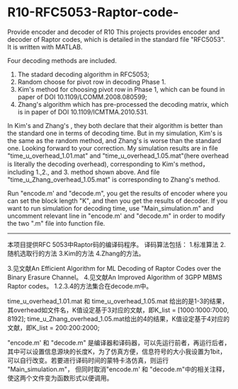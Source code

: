 # R10-RFC5053-Raptor-code-
Provide encoder and decoder of R10
This projects provides encoder and decoder of Raptor codes, which is detailed in the standard file "RFC5053".
It is written with MATLAB.

Four decoding methods are included. 
1. The stadard decoding algorithm in RFC5053;
2. Random choose for pivot row in decoding Phase 1.
3. Kim's method for choosing pivot row in Phase 1, which can be found in paper of DOI 10.1109/LCOMM.2008.080599;
4. Zhang's algorithm which has pre-processed the decoding matrix, which is in paper of DOI 10.1109/ICMTMA.2010.531.

In Kim's and Zhang's , they both declare that their algorithm is better than the standard one in terms of decoding time. But in my simulation, Kim's is the same as the random method, and Zhang's is worse than the standard one. Looking forward to your correction.
My simulation results are in file "time_u_overhead_1.01.mat" and "time_u_overhead_1.05.mat"(here overhead is literally the decoding overhead),  corresponding to Kim's method，including 1.,2., and 3. method shown above. And file "time_u_Zhang_overhead_1.05.mat" is corresponding to Zhang's method.

Run "encode.m' and "decode.m", you get the results of encoder where you can set the block length "K", and then you get the results of decoder. If you want to run simulation for decoding time, use "Main_simulation.m" and uncomment relevant line in "encode.m' and "decode.m" in order to modify the two ".m" file into function file.

-----------------------------------------------------------------------------------------
本项目提供RFC 5053中Raptor码的编译码程序。
译码算法包括：
1.标准算法
2.随机选取行的方法
3.Kim的方法
4.Zhang的方法。

3.见文献An Efficient Algorithm for ML Decoding of Raptor Codes over the Binary Erasure Channel。
4.见文献An Improved Algorithm of 3GPP MBMS Raptor codes。
1.2.3.4的方法集合在decode.m中。

time_u_overhead_1.01.mat 和 time_u_overhead_1.05.mat 
给出的是1-3的结果，其overhead如文件名，K值设定基于3对应的文献，即K_list = [1000:1000:7000, 8192];
time_u_Zhang_overhead_1.05.mat给出的4的结果，K值设定基于4对应的文献，即K_list = 200:200:2000;

"encode.m' 和 "decode.m" 是编译器和译码器，可以先运行前者，再运行后者，其中可以设置信息源块的长度K，为了仿真方便，信息符号的大小我设置为1bit，可以自行改变。若要进行译码时间的蒙特卡洛仿真，则运行 "Main_simulation.m"， 但同时取消"encode.m' 和 "decode.m"中的相关注释，使这两个文件变为函数形式以便调用。

